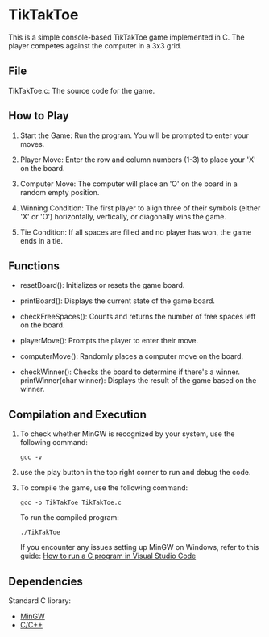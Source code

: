 # TikTakToe
This is a simple console-based TikTakToe game implemented in C. The player competes against the computer in a 3x3 grid.

## File
TikTakToe.c: The source code for the game.

## How to Play
1. Start the Game: Run the program. You will be prompted to enter your moves.
  
2. Player Move: Enter the row and column numbers (1-3) to place your 'X' on the board.
  
3. Computer Move: The computer will place an 'O' on the board in a random empty position.
  
4. Winning Condition: The first player to align three of their symbols (either 'X' or 'O') horizontally, vertically, or diagonally wins the game.

5. Tie Condition: If all spaces are filled and no player has won, the game ends in a tie.
  
## Functions
- resetBoard(): Initializes or resets the game board.
  
- printBoard(): Displays the current state of the game board.
  
- checkFreeSpaces(): Counts and returns the number of free spaces left on the board.

- playerMove(): Prompts the player to enter their move.
  
- computerMove(): Randomly places a computer move on the board.

- checkWinner(): Checks the board to determine if there's a winner.
printWinner(char winner): Displays the result of the game based on the winner.

## Compilation and Execution
1. To check whether MinGW is recognized by your system, use the following command:
   ```
   gcc -v
   ```
2. use the play button in the top right corner to run and debug the code.

3. To compile the game, use the following command:
   ```
   gcc -o TikTakToe TikTakToe.c
   ```

   To run the compiled program:
   ```
   ./TikTakToe
   ```

   If you encounter any issues setting up MinGW on Windows, refer to this guide: 
   [How to run a C program in Visual Studio Code](https://www.javatpoint.com/how-to-run-a-c-program-in-visual-studio-code)

## Dependencies
Standard C library: 
- [MinGW](https://sourceforge.net/projects/mingw/)
- [C/C++](https://marketplace.visualstudio.com/items?itemName=ms-vscode.cpptools)
